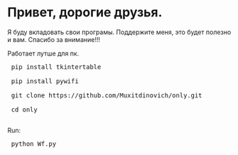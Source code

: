 #  Привет, дорогие друзья.
 Я буду вкладовать  свои програмы. Поддержите меня, это будет полезно и вам. Спасибо за внимание!!!


Работает лутше для пк.

<pre>
 pip install tkintertable
 
 pip install pywifi
 
 git clone https://github.com/Muxitdinovich/only.git
 
 cd only
 </pre>
 Run:
 
 <pre>
 python Wf.py
 </pre
 Поддержка:👉 https://hablonly.netlify.app 👈
